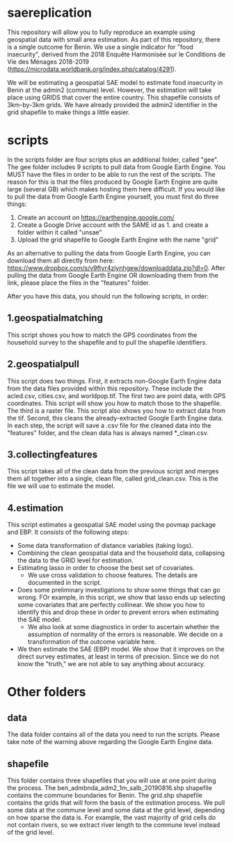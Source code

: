 # saereplication

This repository will allow you to fully reproduce an example using geospatial data with small area estimation. As part of this repository, there is a single outcome for Benin. We use a single indicator for "food insecurity", derived from the 2018 Enquête Harmonisée sur le Conditions de Vie des Ménages 2018-2019 (https://microdata.worldbank.org/index.php/catalog/4291).

We will be estimating a geospatial SAE model to estimate food insecurity in Benin at the admin2 (commune) level. However, the estimation will take place using GRIDS that cover the entire country. This shapefile consists of 3km-by-3km grids. We have already provided the admin2 identifier in the grid shapefile to make things a little easier.

# scripts

In the scripts folder are four scripts plus an additional folder, called "gee". The gee folder includes 9 scripts to pull data from Google Earth Engine. You MUST have the files in order to be able to run the rest of the scripts. The reason for this is that the files produced by Google Earth Engine are quite large (several GB) which makes hosting them here difficult. If you would like to pull the data from Google Earth Engine yourself, you must first do three things:
1. Create an account on https://earthengine.google.com/
2. Create a Google Drive account with the SAME id as 1. and create a folder within it called "unsae"
3. Upload the grid shapefile to Google Earth Engine with the name "grid"

As an alternative to pulling the data from Google Earth Engine, you can download them all directly from here: https://www.dropbox.com/s/v9ftyr4ziynhgew/downloaddata.zip?dl=0. After pulling the data from Google Earth Engine OR downloading them from the link, please place the files in the "features" folder. 

After you have this data, you should run the following scripts, in order:

## 1.geospatialmatching

This script shows you how to match the GPS coordinates from the household survey to the shapefile and to pull the shapefile identifiers.

## 2.geospatialpull

This script does two things. First, it extracts non-Google Earth Engine data from the data files provided within this repository. These include the acled.csv, cities.csv, and worldpop.tif. The first two are point data, with GPS coordinates. This script will show you how to match those to the shapefile. The third is a raster file. This script also shows you how to extract data from the tif. Second, this cleans the already-extracted Google Earth Engine data. In each step, the script will save a .csv file for the cleaned data into the "features" folder, and the clean data has is always named *_clean.csv.

## 3.collectingfeatures

This script takes all of the clean data from the previous script and merges them all together into a single, clean file, called grid_clean.csv. This is the file we will use to estimate the model.

## 4.estimation

This script estimates a geospatial SAE model using the povmap package and EBP. It consists of the following steps:
- Some data transformation of distance variables (taking logs).
- Combining the clean geospatial data and the household data, collapsing the data to the GRID level for estimation.
- Estimating lasso in order to choose the best set of covariates.
  - We use cross validation to choose features. The details are documented in the script.
- Does some preliminary investigations to show some things that can go wrong. FOr example, in this script, we show that lasso ends up selecting some covariates that are perfectly collinear. We show you how to identify this and drop these in order to prevent errors when estimating the SAE model.
  - We also look at some diagnostics in order to ascertain whether the assumption of normality of the errors is reasonable. We decide on a transformation of the outcome variable here.
- We then estimate the SAE (EBP) model. We show that it improves on the direct survey estimates, at least in terms of precision. Since we do not know the "truth," we are not able to say anything about accuracy. 


# Other folders

## data

The data folder contains all of the data you need to run the scripts. Please take note of the warning above regarding the Google Earth Engine data.

## shapefile

This folder contains three shapefiles that you will use at one point during the process. The ben_admbnda_adm2_1m_salb_20190816.shp shapefile contains the commune boundaries for Benin. The grid.shp shapefile contains the grids that will form the basis of the estimation process. We pull some data at the commune level and some data at the grid level, depending on how sparse the data is. For example, the vast majority of grid cells do not contain rivers, so we extract river length to the commune level instead of the grid level.











